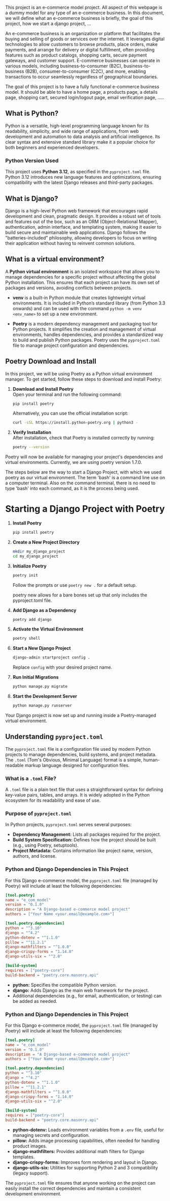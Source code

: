 This project is an e-commerce model project. All aspect of this 
webpage is a dummy model for any type of an e-commerce business. 
In this document, we will define what an e-commerce business is 
briefly, the goal of this project, how we start a django project, 
...

An e-commerce business is an organization or platform that facilitates 
the buying and selling of goods or services over the internet. 
It leverages digital technologies to allow customers to browse products, 
place orders, make payments, and arrange for delivery or digital fulfillment, 
often providing features such as product catalogs, shopping carts, 
secure payment gateways, and customer support. E-commerce businesses can operate in various models, including business-to-consumer (B2C), 
business-to-business (B2B), consumer-to-consumer (C2C), and more, 
enabling transactions to occur seamlessly regardless of geographical boundaries.

The goal of this project is to have a fully functional e-commerce business 
model. It should be able to have a home page, a products page, a details 
page, shopping cart, secured login/logout page, email verification page, 
.....

## What is Python?

Python is a versatile, high-level programming language known for its 
readability, simplicity, and wide range of applications, 
from web development and automation to data analysis and artificial 
intelligence. Its clear syntax and extensive standard library make it 
a popular choice for both beginners and experienced developers.

### Python Version Used

This project uses **Python 3.12**, as specified in the `pyproject.toml` 
file. Python 3.12 introduces new language features and optimizations, 
ensuring compatibility with the latest Django releases and third-party 
packages.

## What is Django?

Django is a high-level Python web framework that encourages rapid 
development and clean, pragmatic design. It provides a robust set of 
tools and features out of the box, such as an ORM (Object-Relational Mapper), 
authentication, admin interface, and templating system, making it easier 
to build secure and maintainable web applications. Django follows the 
"batteries-included" philosophy, allowing developers to focus on writing 
their application without having to reinvent common solutions.

## What is a virtual environment?

A **Python virtual environment** is an isolated workspace that allows 
you to manage dependencies for a specific project without affecting the 
global Python installation. This ensures that each project can have its 
own set of packages and versions, avoiding conflicts between projects.

- **venv** is a built-in Python module that creates lightweight virtual 
environments. It is included in Python’s standard library 
(from Python 3.3 onwards) and can be used with the command 
`python -m venv <env_name>` to set up a new environment.

- **Poetry** is a modern dependency management and packaging tool for 
Python projects. It simplifies the creation and management of virtual 
environments, handles dependencies, and provides a standardized way to 
build and publish Python packages. Poetry uses the `pyproject.toml` 
file to manage project configuration and dependencies.

## Poetry Download and Install

In this project, we will be using Poetry as a Python virtual environment 
manager. To get started, follow these steps to download and install Poetry:

1. **Download and Install Poetry**  
    Open your terminal and run the following command:
    ```bash
    pip install poetry
    ```
    Alternatively, you can use the official installation script:
    ```bash
    curl -sSL https://install.python-poetry.org | python3 -
    ```
2. **Verify Installation**  
    After installation, check that Poetry is installed correctly by running:
    ```bash
    poetry --version
    ```
Poetry will now be available for managing your project's 
dependencies and virtual environments. Currently, we are using 
poetry version 1.7.0.

The steps below are the way to start a Django Project, with which we 
used poetry as our virtual environment. The term 'bash' is a command 
line use on a computer terminal. Also on the command terminal, 
there is no need to type 'bash' into each command, as it is the 
process being used. 

# Starting a Django Project with Poetry

1. **Install Poetry**  
    ```bash
    pip install poetry
    ```

2. **Create a New Project Directory**  
    ```bash
    mkdir my_django_project
    cd my_django_project
    ```

3. **Initialize Poetry**  
    ```bash
    poetry init
    ```
    Follow the prompts or use `poetry new .` for a default setup.

    poetry new allows for a bare bones set up that only includes the pyproject.toml file. 

4. **Add Django as a Dependency**  
    ```bash
    poetry add django
    ```

5. **Activate the Virtual Environment**  
    ```bash
    poetry shell
    ```

6. **Start a New Django Project**  
    ```bash
    django-admin startproject config .
    ```
    Replace `config` with your desired project name.

7. **Run Initial Migrations**  
    ```bash
    python manage.py migrate
    ```

8. **Start the Development Server**  
    ```bash
    python manage.py runserver
    ```

Your Django project is now set up and running inside a Poetry-managed virtual environment.

## Understanding `pyproject.toml`

The `pyproject.toml` file is a configuration file used by modern Python 
projects to manage dependencies, build systems, and project metadata. 
The `.toml` (Tom's Obvious, Minimal Language) format is a simple, 
human-readable markup language designed for configuration files.

### What is a `.toml` File?

A `.toml` file is a plain text file that uses a straightforward syntax 
for defining key-value pairs, tables, and arrays. It is widely adopted 
in the Python ecosystem for its readability and ease of use.

### Purpose of `pyproject.toml`

In Python projects, `pyproject.toml` serves several purposes:
- **Dependency Management:** Lists all packages required for the project.
- **Build System Specification:** Defines how the project should be 
    built (e.g., using Poetry, setuptools).
- **Project Metadata:** Contains information like project name, 
    version, authors, and license.

### Python and Django Dependencies in This Project

For this Django e-commerce model, the `pyproject.toml` file (managed by Poetry) will include at least the following dependencies:

```toml
[tool.poetry]
name = "e_com_model"
version = "0.1.0"
description = "A Django-based e-commerce model project"
authors = ["Your Name <your.email@example.com>"]

[tool.poetry.dependencies]
python = "^3.10"
django = "^4.2"
python-dotenv = "^1.1.0"
pillow = "^11.2.1"
django-mathfilters = "^1.0.0"
django-crispy-forms = "1.14.0"
django-utils-six = "^2.0"

[build-system]
requires = ["poetry-core"]
build-backend = "poetry.core.masonry.api"
```

- **python:** Specifies the compatible Python version.
- **django:** Adds Django as the main web framework for the project.
- Additional dependencies (e.g., for email, authentication, or testing) 
  can be added as needed.
### Python and Django Dependencies in This Project

For this Django e-commerce model, the `pyproject.toml` file 
(managed by Poetry) will include at least the following dependencies:

```toml
[tool.poetry]
name = "e_com_model"
version = "0.1.0"
description = "A Django-based e-commerce model project"
authors = ["Your Name <your.email@example.com>"]

[tool.poetry.dependencies]
python = "^3.10"
django = "^4.2"
python-dotenv = "^1.1.0"
pillow = "^11.2.1"
django-mathfilters = "^1.0.0"
django-crispy-forms = "1.14.0"
django-utils-six = "^2.0"

[build-system]
requires = ["poetry-core"]
build-backend = "poetry.core.masonry.api"
```

- **python-dotenv:** Loads environment variables from a `.env` file, 
   useful for managing secrets and configuration.
- **pillow:** Adds image processing capabilities, often needed for 
   handling product images.
- **django-mathfilters:** Provides additional math filters for Django templates.
- **django-crispy-forms:** Improves form rendering and layout in Django.
- **django-utils-six:** Utilities for supporting Python 2 and 3 compatibility 
  (legacy support).

The `pyproject.toml` file ensures that anyone working on the project 
can easily install the correct dependencies and maintain a consistent 
development environment.